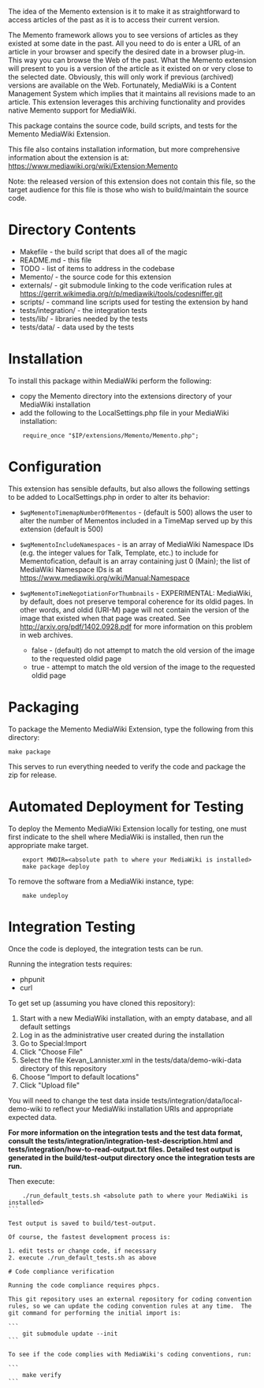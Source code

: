 The idea of the Memento extension is it to make it as straightforward to access articles of the past as it is to access their current version.

The Memento framework allows you to see versions of articles as they existed at some date in the past. All you need to do is enter a URL of an article in your browser and specify the desired date in a browser plug-in. This way you can browse the Web of the past. What the Memento extension will present to you is a version of the article as it existed on or very close to the selected date. Obviously, this will only work if previous (archived) versions are available on the Web. Fortunately, MediaWiki is a Content Management System which implies that it maintains all revisions made to an article. This extension leverages this archiving functionality and provides native Memento support for MediaWiki.

This package contains the source code, build scripts, and tests for the Memento MediaWiki Extension.

This file also contains installation information, but more comprehensive information about the extension is at:  https://www.mediawiki.org/wiki/Extension:Memento

Note: the released version of this extension does not contain this file, so the target audience for this file is those who wish to build/maintain the source code.

# Directory Contents

* Makefile - the build script that does all of the magic
* README.md - this file
* TODO - list of items to address in the codebase
* Memento/ - the source code for this extension
* externals/ - git submodule linking to the code verification rules at https://gerrit.wikimedia.org/r/p/mediawiki/tools/codesniffer.git
* scripts/ - command line scripts used for testing the extension by hand
* tests/integration/ - the integration tests
* tests/lib/ - libraries needed by the tests
* tests/data/ - data used by the tests


# Installation

To install this package within MediaWiki perform the following:
* copy the Memento directory into the extensions directory of your MediaWiki installation
* add the following to the LocalSettings.php file in your MediaWiki installation:
```
    require_once "$IP/extensions/Memento/Memento.php";
```

# Configuration

This extension has sensible defaults, but also allows the following settings to be added to LocalSettings.php in order to alter its behavior:

* `$wgMementoTimemapNumberOfMementos` - (default is 500) allows the user to alter the number of Mementos included in a TimeMap served up by this extension (default is 500)

* `$wgMementoIncludeNamespaces` - is an array of MediaWiki Namespace IDs (e.g. the integer values for Talk, Template, etc.) to include for Mementofication, default is an array containing just 0 (Main); the list of MediaWiki Namespace IDs is at https://www.mediawiki.org/wiki/Manual:Namespace

* `$wgMementoTimeNegotiationForThumbnails` - EXPERIMENTAL: MediaWiki, by default, does not preserve temporal coherence for its oldid pages.  In other words, and oldid (URI-M) page will not contain the version of the image that existed when that page was created.  See http://arxiv.org/pdf/1402.0928.pdf for more information on this problem in web archives.
    * false - (default) do not attempt to match the old version of the image to the requested oldid page
    * true - attempt to match the old version of the image to the requested oldid page

# Packaging

To package the Memento MediaWiki Extension, type the following 
from this directory:

    make package

This serves to run everything needed to verify the code and package the zip for release.

# Automated Deployment for Testing

To deploy the Memento MediaWiki Extension locally for testing, one must first indicate to the shell where MediaWiki is installed, then run the appropriate make target.

```
    export MWDIR=<absolute path to where your MediaWiki is installed>
    make package deploy
```

To remove the software from a MediaWiki instance, type:

```
    make undeploy
```

# Integration Testing

Once the code is deployed, the integration tests can be run.

Running the integration tests requires:
* phpunit
* curl

To get set up (assuming you have cloned this repository):
1. Start with a new MediaWiki installation, with an empty database, and all default settings
2. Log in as the administrative user created during the installation
3. Go to Special:Import
4. Click "Choose File"
5. Select the file Kevan_Lannister.xml in the tests/data/demo-wiki-data directory of this repository
6. Choose "Import to default locations"
7. Click "Upload file"

You will need to change the test data inside tests/integration/data/local-demo-wiki to reflect your MediaWiki installation URIs and appropriate expected data.

**For more information on the integration tests and the test data format, consult the tests/integration/integration-test-description.html and tests/integration/how-to-read-output.txt files.  Detailed test output is generated in the build/test-output directory once the integration tests are run.**

Then execute:

````
    ./run_default_tests.sh <absolute path to where your MediaWiki is installed>
```

Test output is saved to build/test-output.

Of course, the fastest development process is:

1. edit tests or change code, if necessary
2. execute ./run_default_tests.sh as above

# Code compliance verification

Running the code compliance requires phpcs.

This git repository uses an external repository for coding convention rules, so we can update the coding convention rules at any time.  The git command for performing the initial import is:

```
    git submodule update --init
```

To see if the code complies with MediaWiki's coding conventions, run:

```
    make verify
```
